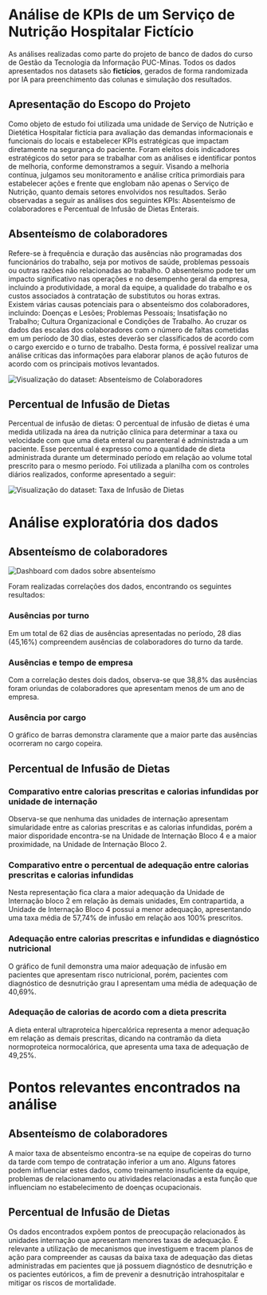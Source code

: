 # Análise de KPIs de um Serviço de Nutrição Hospitalar Fictício

As análises realizadas como parte do projeto de banco de dados do curso de Gestão da Tecnologia da Informação PUC-Minas. Todos os dados apresentados nos datasets são **fictícios**, gerados de forma randomizada por IA para preenchimento das colunas e simulação dos resultados.

## Apresentação do Escopo do Projeto

Como objeto de estudo foi utilizada uma unidade de Serviço de Nutrição e Dietética Hospitalar fictícia para avaliação das demandas informacionais e funcionais do locais e estabelecer KPIs estratégicas que impactam diretamente na segurança do paciente. 
Foram eleitos dois indicadores estratégicos do setor para se trabalhar com as análises e identificar pontos de melhoria, conforme demonstramos a seguir. Visando a melhoria contínua, julgamos seu monitoramento e análise crítica primordiais para estabelecer ações e frente que englobam não apenas o Serviço de Nutrição, quanto demais setores envolvidos nos resultados. 
Serão observadas a seguir as análises dos seguintes KPIs: Absenteísmo de colaboradores e Percentual de Infusão de Dietas Enterais.

## Absenteísmo de colaboradores

Refere-se à frequência e duração das ausências não programadas dos funcionários do trabalho, seja por motivos de saúde, problemas pessoais ou outras razões não relacionadas ao trabalho. O absenteísmo pode ter um impacto significativo nas operações e no desempenho geral da empresa, incluindo a produtividade, a moral da equipe, a qualidade do trabalho e os custos associados à contratação de substitutos ou horas extras.  
Existem várias causas potenciais para o absenteísmo dos colaboradores, incluindo: Doenças e Lesões; Problemas Pessoais; Insatisfação no Trabalho; Cultura Organizacional e Condições de Trabalho. Ao cruzar os dados das escalas dos colaboradores com o número de faltas cometidas em um período de 30 dias, estes deverão ser classificados de acordo com o cargo exercido e o turno de trabalho. Desta forma, é possível realizar uma análise críticas das informações para elaborar planos de ação futuros de acordo com os principais motivos levantados. 

![Visualização do dataset: Absenteísmo de Colaboradores](https://github.com/kellyfsantos/Power_BI_PUC/blob/main/Print%20planilha%20absente%C3%ADsmo.png)

## Percentual de Infusão de Dietas

Percentual de infusão de dietas: O percentual de infusão de dietas é uma medida utilizada na área da nutrição clínica para determinar a taxa ou velocidade com que uma dieta enteral ou parenteral é administrada a um paciente. Esse percentual é expresso como a quantidade de dieta administrada durante um determinado período em relação ao volume total prescrito para o mesmo período. 
Foi utilizada a planilha com os controles diários realizados, conforme apresentado a seguir: 

![Visualização do dataset: Taxa de Infusão de Dietas](https://github.com/kellyfsantos/Power_BI_PUC/blob/main/Print%20planilha%20infus%C3%A3o.png)

# Análise exploratória dos dados

## Absenteísmo de colaboradores

![Dashboard com dados sobre absenteísmo](https://github.com/kellyfsantos/Power_BI_PUC/blob/main/Dashboard%20Absente%C3%ADsmo.png)

Foram realizadas correlações dos dados, encontrando os seguintes resultados:

### Ausências por turno

Em um total de 62 dias de ausências apresentadas no período, 28 dias (45,16%) compreendem ausências de colaboradores do turno da tarde.

### Ausências e tempo de empresa

Com a correlação destes dois dados, observa-se que 38,8% das ausências foram oriundas de colaboradores que apresentam menos de um ano de empresa.

### Ausência por cargo

O gráfico de barras demonstra claramente que a maior parte das ausências ocorreram no cargo copeira.

## Percentual de Infusão de Dietas

### Comparativo entre calorias prescritas e calorias infundidas por unidade de internação

Observa-se que nenhuma das unidades de internação apresentam simularidade entre as calorias prescritas e as calorias infundidas, porém a maior disporidade encontra-se na Unidade de Internação Bloco 4 e a maior proximidade, na Unidade de Internação Bloco 2.

### Comparativo entre o percentual de adequação entre calorias prescritas e calorias infundidas

Nesta representação fica clara a maior adequação da Unidade de Internação bloco 2 em relação às demais unidades, Em contrapartida, a Unidade de Internação Bloco 4 possui a menor adequação, apresentando uma taxa média de 57,74% de infusão em relação aos 100% prescritos.

### Adequação entre calorias prescritas e infundidas e diagnóstico nutricional

O gráfico de funil demonstra uma maior adequação de infusão em pacientes que apresentam risco nutricional, porém, pacientes com diagnóstico de desnutrição grau I apresentam uma média de adequação de 40,69%.

### Adequação de calorias de acordo com a dieta prescrita

A dieta enteral ultraproteica hipercalórica representa a menor adequação em relação as demais prescritas, dicando na contramão da dieta normoproteica normocalórica, que apresenta uma taxa de adequação de 49,25%.

# Pontos relevantes encontrados na análise 

## Absenteísmo de colaboradores

A maior taxa de absenteísmo encontra-se na equipe de copeiras do turno da tarde com tempo de contratação inferior a um ano. Alguns fatores podem influenciar estes dados, como treinamento insuficiente da equipe, problemas de relacionamento ou atividades relacionadas a esta função que influenciam no estabelecimento de doenças ocupacionais. 

## Percentual de Infusão de Dietas

Os dados encontrados expõem pontos de preocupação relacionados às unidades internação que apresentam menores taxas de adequação. É relevante a utilização de mecanismos que investiguem e tracem planos de ação para compreender as causas da baixa taxa de adequação das dietas administradas em pacientes que já possuem diagnóstico de desnutrição e os pacientes eutóricos, a fim de prevenir a desnutrição intrahospitalar e mitigar os riscos de mortalidade. 
